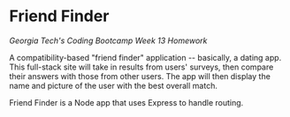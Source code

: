 # Friend Finder

*Georgia Tech's Coding Bootcamp Week 13 Homework*

A compatibility-based "friend finder" application -- basically, a dating app. This full-stack site will take in results from users' surveys, then compare their answers with those from other users. The app will then display the name and picture of the user with the best overall match.

Friend Finder is a Node app that uses Express to handle routing.
